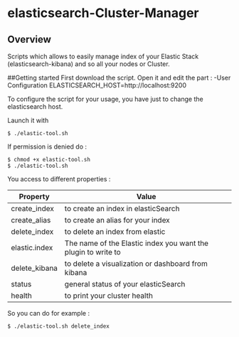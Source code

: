 
# elasticsearch-Cluster-Manager

## Overview 
Scripts which allows to easily manage index of your Elastic Stack (elasticsearch-kibana) and so all your nodes or Cluster.

##Getting started
First download the script.
Open it and edit the part : 
-User Configuration
ELASTICSEARCH_HOST=http://localhost:9200

To configure the script for your usage, you have just to change the elasticsearch host.

Launch it with 

```
$ ./elastic-tool.sh
```
If permission is denied do : 

```
$ chmod +x elastic-tool.sh
$ ./elastic-tool.sh
```

You access to different properties  : 



| Property       | Value                                                       |
|----------------|-------------------------------------------------------------|
|create_index  |to create an index in elasticSearch                                 |
|create_alias |to create an alias for your index                           |
|delete_index|to delete an index from elastic                                   |
|elastic.index |The name of the Elastic index you want the plugin to write to|
|delete_kibana|to delete a visualization or dashboard from kibana              |
|status| general status of your elasticSearch     |
|  health|to print your cluster health           |

  
  So you can do for example : 
  ```
$ ./elastic-tool.sh delete_index
```
